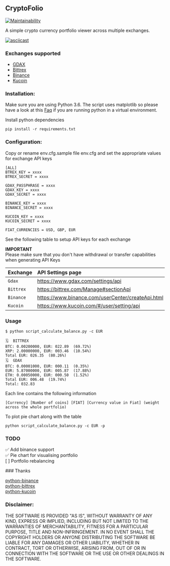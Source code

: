 ## CryptoFolio

[![Maintainability](https://api.codeclimate.com/v1/badges/51051ed0adbf5df29c12/maintainability)](https://codeclimate.com/github/namuan/crypto-folio/maintainability)

A simple crypto currency portfolio viewer across multiple exchanges. 

[![asciicast](https://asciinema.org/a/3gGtqx9A2YHo5VB7hFzcw4ZN7.png)](https://asciinema.org/a/3gGtqx9A2YHo5VB7hFzcw4ZN7) 

### Exchanges supported

* [GDAX](https://www.coinbase.com/join/59934bb507e57a00a92eef18)
* [Bittrex](https://bittrex.com) 
* [Binance](https://www.binance.com/?ref=11695267)
* [Kucoin](https://www.kucoin.com/#/?r=22xtd)

### Installation:

Make sure you are using Python 3.6. The script uses matplotlib so please have a look at this [Faq](https://matplotlib.org/faq/virtualenv_faq.html) 
if you are running python in a virtual environment.

Install python dependencies

```
pip install -r requirements.txt
```

### Configuration:

Copy or rename env.cfg.sample file env.cfg and set the appropriate values for exchange API keys

```
[ALL]
BTREX_KEY = xxxx
BTREX_SECRET = xxxx

GDAX_PASSPHRASE = xxxx
GDAX_KEY = xxxx
GDAX_SECRET = xxxx

BINANCE_KEY = xxxx
BINANCE_SECRET = xxxx

KUCOIN_KEY = xxxx
KUCOIN_SECRET = xxxx

FIAT_CURRENCIES = USD, GBP, EUR
```

See the following table to setup API keys for each exchange  

**IMPORTANT**  
Please make sure that you don't have withdrawal or transfer capabilities when generating API Keys

| Exchange |API Settings page |
|:---- |:---- |
| `Gdax` | https://www.gdax.com/settings/api |
| `Bittrex` | https://bittrex.com/Manage#sectionApi |  
| `Binance` | https://www.binance.com/userCenter/createApi.html |
| `Kucoin` | https://www.kucoin.com/#/user/setting/api |


### Usage

```
$ python script_calculate_balance.py -c EUR

🗓  BITTREX
BTC: 0.00200000, EUR: 022.89  (69.72%)
XRP: 2.00000000, EUR: 003.46  (10.54%)
Total EUR: 026.35  (80.26%)
🗓  GDAX
BTC: 0.00001000, EUR: 000.11  (0.35%)
EUR: 5.87000000, EUR: 005.87  (17.88%)
ETH: 0.00050000, EUR: 000.50  (1.52%)
Total EUR: 006.48  (19.74%)
Total: 032.83
```

Each line contains the following information
```
[Currency] [Number of coins] [FIAT] [Currency value in Fiat] (weight across the whole portfolio)
``` 

To plot pie chart along with the table

```
python script_calculate_balance.py -c EUR -p
```

### TODO
 
✅ Add binance support    
✅ Pie chart for visualising portfolio  
[ ] Portfolio rebalancing  
 
### Thanks

[python-binance](https://github.com/sammchardy/python-binance)   
[python-bittrex](https://github.com/ericsomdahl/python-bittrex)   
[python-kucoin](https://github.com/sammchardy/python-kucoin)  

### Disclaimer:

THE SOFTWARE IS PROVIDED "AS IS", WITHOUT WARRANTY OF ANY KIND, EXPRESS OR IMPLIED, INCLUDING BUT NOT LIMITED TO THE WARRANTIES OF MERCHANTABILITY, FITNESS FOR A PARTICULAR PURPOSE, TITLE AND NON-INFRINGEMENT. IN NO EVENT SHALL THE COPYRIGHT HOLDERS OR ANYONE DISTRIBUTING THE SOFTWARE BE LIABLE FOR ANY DAMAGES OR OTHER LIABILITY, WHETHER IN CONTRACT, TORT OR OTHERWISE, ARISING FROM, OUT OF OR IN CONNECTION WITH THE SOFTWARE OR THE USE OR OTHER DEALINGS IN THE SOFTWARE.
